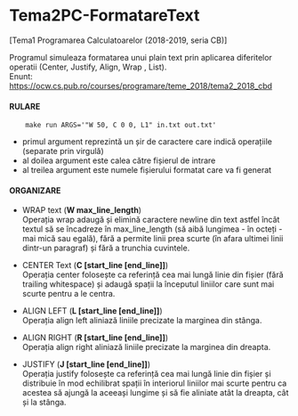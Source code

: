 # Tema2PC-FormatareText
[Tema1 Programarea Calculatoarelor (2018-2019, seria CB)] 

Programul simuleaza formatarea unui plain text prin aplicarea diferitelor operatii (Center, Justify, Align, Wrap , List). <br>
Enunt: https://ocw.cs.pub.ro/courses/programare/teme_2018/tema2_2018_cbd


#### RULARE
        make run ARGS='"W 50, C 0 0, L1" in.txt out.txt'
  - primul argument reprezintă un șir de caractere care indică operațiile (separate prin virgulă)
  - al doilea argument este calea către fișierul de intrare
  - al treilea argument este numele fișierului formatat care va fi generat

#### ORGANIZARE
- WRAP text    (**W max_line_length**) <br>
    Operația wrap adaugă și elimină caractere newline din text astfel încât textul să se încadreze în max_line_length (să aibă lungimea - în octeți - mai mică sau egală), fără a permite linii prea scurte (în afara ultimei linii dintr-un paragraf) și fără a trunchia cuvintele.

- CENTER Text   (**C [start_line [end_line]]**) <br>
    Operația center folosește ca referință cea mai lungă linie din fișier (fără trailing whitespace) și adaugă spații la începutul liniilor care sunt mai scurte pentru a le centra.
  
- ALIGN LEFT    (**L [start_line [end_line]]**) <br>
    Operația align left aliniază liniile precizate la marginea din stânga.

- ALIGN RIGHT   (**R [start_line [end_line]]**) <br>
    Operația align right aliniază liniile precizate la marginea din dreapta.

- JUSTIFY       (**J [start_line [end_line]]**)  <br>
    Operația justify folosește ca referință cea mai lungă linie din fișier și distribuie în mod echilibrat spații în interiorul liniilor mai scurte pentru ca acestea să ajungă la aceeași lungime și să fie aliniate atât la dreapta, cât și la stânga.
